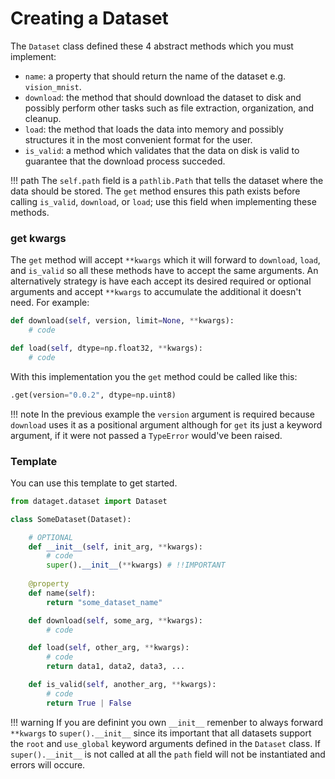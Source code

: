 
# Creating a Dataset

The `Dataset` class defined these 4 abstract methods which you must implement:

* `name`: a property that should return the name of the dataset e.g. `vision_mnist`.
* `download`: the method that should download the dataset to disk and possibly perform other tasks such as file extraction, organization, and cleanup.
* `load`: the method that loads the data into memory and possibly structures it in the most convenient format for the user.
* `is_valid`: a method which validates that the data on disk is valid to guarantee that the download process succeded.


!!! path
    The `self.path` field is a `pathlib.Path` that tells the dataset where the data should be stored. The `get` method ensures this path exists before calling `is_valid`, `download`, or `load`; use this field when implementing these methods.

### get kwargs
The `get` method will accept `**kwargs` which it will forward to `download`, `load`, and `is_valid` so all these methods have to accept the same arguments. An alternatively strategy is have each accept its desired required or optional arguments and accept `**kwargs` to accumulate the additional it doesn't need. For example:

```python
def download(self, version, limit=None, **kwargs):
    # code

def load(self, dtype=np.float32, **kwargs):
    # code
```

With this implementation you the `get` method could be called like this:

```python
.get(version="0.0.2", dtype=np.uint8)
```

!!! note
    In the previous example the `version` argument is required because `download` uses it as a positional argument although for `get` its just a keyword argument, if it were not passed a `TypeError` would've been raised.

### Template

You can use this template to get started. 

```python
from dataget.dataset import Dataset

class SomeDataset(Dataset):

    # OPTIONAL
    def __init__(self, init_arg, **kwargs):
        # code
        super().__init__(**kwargs) # !!IMPORTANT
    
    @property
    def name(self):
        return "some_dataset_name"

    def download(self, some_arg, **kwargs):
        # code 

    def load(self, other_arg, **kwargs):
        # code
        return data1, data2, data3, ...

    def is_valid(self, another_arg, **kwargs):
        # code
        return True | False
```

!!! warning
    If you are definint you own `__init__` remenber to always forward `**kwargs` to `super().__init__` since its important that all datasets support the `root` and `use_global` keyword arguments defined in the `Dataset` class. If `super().__init__` is not called at all the `path` field will not be instantiated and errors will occure.